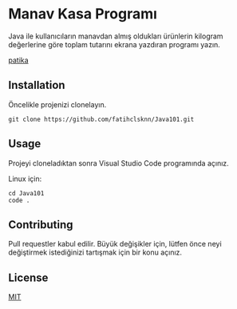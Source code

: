 # Manav Kasa Programı


Java ile kullanıcıların manavdan almış oldukları ürünlerin kilogram değerlerine göre toplam tutarını ekrana yazdıran programı yazın.


 [patika](https://www.patika.dev/tr) 



## Installation

Öncelikle projenizi clonelayın.

```
git clone https://github.com/fatihclsknn/Java101.git
```
## Usage

Projeyi cloneladıktan sonra Visual Studio Code programında açınız.

Linux için:

```
cd Java101
code .
```

## Contributing

Pull requestler kabul edilir. Büyük değişikler için, lütfen önce neyi değiştirmek istediğinizi tartışmak için bir konu açınız.

## License
[MIT](https://choosealicense.com/licenses/mit/)